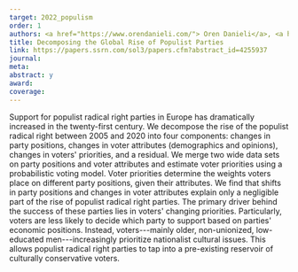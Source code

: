```yaml
---
target: 2022_populism
order: 1
authors: <a href="https://www.orendanieli.com/"> Oren Danieli</a>, <a href=https://scholar.harvard.edu/gidron/home"> Noam Gidron </a>, and <a href="https://www.shinnosuke-kikuchi.com/"> Shinnosuke Kikuchi </a>
title: Decomposing the Global Rise of Populist Parties
link: https://papers.ssrn.com/sol3/papers.cfm?abstract_id=4255937
journal:
meta:
abstract: y
award: 
coverage:
---
```

Support for populist radical right parties in Europe has dramatically increased in the twenty-first century. We decompose the rise of the populist radical right between 2005 and 2020 into four components: changes in party positions, changes in voter attributes (demographics and opinions), changes in voters' priorities, and a residual. We merge two wide data sets on party positions and voter attributes and estimate voter priorities using a probabilistic voting model. Voter priorities determine the weights voters place on different party positions, given their attributes. We find that shifts in party positions and changes in voter attributes explain only a negligible part of the rise of populist radical right parties. The primary driver behind the success of these parties lies in voters' changing priorities. Particularly, voters are less likely to decide which party to support based on parties' economic positions. Instead, voters---mainly older, non-unionized, low-educated men---increasingly prioritize nationalist cultural issues. This allows populist radical right parties to tap into a pre-existing reservoir of culturally conservative voters.